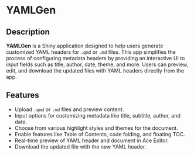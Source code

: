 # YAMLGen

## Description
**YAMLGen** is a Shiny application designed to help users generate customized YAML headers for `.qmd` or `.md` files. This app simplifies the process of configuring metadata headers by providing an interactive UI to input fields such as title, author, date, theme, and more. Users can preview, edit, and download the updated files with YAML headers directly from the app.

## Features
- Upload `.qmd` or `.md` files and preview content.
- Input options for customizing metadata like title, subtitle, author, and date.
- Choose from various highlight styles and themes for the document.
- Enable features like Table of Contents, code folding, and floating TOC.
- Real-time preview of YAML header and document in Ace Editor.
- Download the updated file with the new YAML header.

